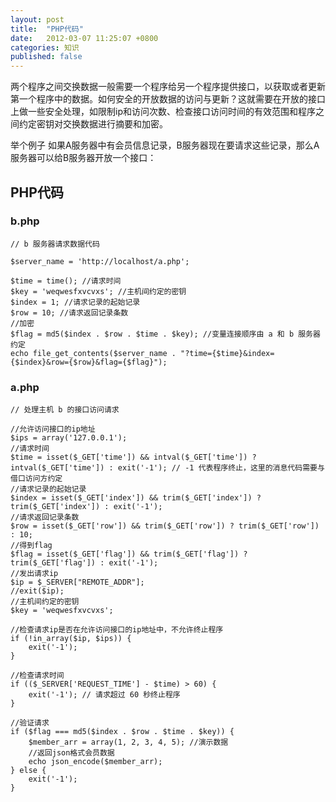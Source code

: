 ```yaml
---
layout: post
title:  "PHP代码"
date:   2012-03-07 11:25:07 +0800
categories: 知识
published: false
---
```

两个程序之间交换数据一般需要一个程序给另一个程序提供接口，以获取或者更新第一个程序中的数据。如何安全的开放数据的访问与更新？这就需要在开放的接口上做一些安全处理，如限制ip和访问次数、检查接口访问时间的有效范围和程序之间约定密钥对交换数据进行摘要和加密。

举个例子
如果A服务器中有会员信息记录，B服务器现在要请求这些记录，那么A服务器可以给B服务器开放一个接口：

## PHP代码

### b.php
```
// b 服务器请求数据代码

$server_name = 'http://localhost/a.php';

$time = time(); //请求时间
$key = 'weqwesfxvcvxs'; //主机间约定的密钥
$index = 1; //请求记录的起始记录
$row = 10; //请求返回记录条数
//加密
$flag = md5($index . $row . $time . $key); //变量连接顺序由 a 和 b 服务器约定
echo file_get_contents($server_name . "?time={$time}&index={$index}&row={$row}&flag={$flag}");

```

### a.php
```
// 处理主机 b 的接口访问请求

//允许访问接口的ip地址
$ips = array('127.0.0.1');
//请求时间
$time = isset($_GET['time']) && intval($_GET['time']) ? intval($_GET['time']) : exit('-1'); // -1 代表程序终止，这里的消息代码需要与借口访问方约定
//请求记录的起始记录
$index = isset($_GET['index']) && trim($_GET['index']) ? trim($_GET['index']) : exit('-1');
//请求返回记录条数
$row = isset($_GET['row']) && trim($_GET['row']) ? trim($_GET['row']) : 10;
//得到flag
$flag = isset($_GET['flag']) && trim($_GET['flag']) ? trim($_GET['flag']) : exit('-1');
//发出请求ip
$ip = $_SERVER["REMOTE_ADDR"];
//exit($ip);
//主机间约定的密钥
$key = 'weqwesfxvcvxs';

//检查请求ip是否在允许访问接口的ip地址中，不允许终止程序
if (!in_array($ip, $ips)) {
    exit('-1');
}

//检查请求时间
if (($_SERVER['REQUEST_TIME'] - $time) > 60) {
    exit('-1'); // 请求超过 60 秒终止程序
}

//验证请求
if ($flag === md5($index . $row . $time . $key)) {
    $member_arr = array(1, 2, 3, 4, 5); //演示数据
    //返回json格式会员数据
    echo json_encode($member_arr);
} else {
    exit('-1');
}
```
